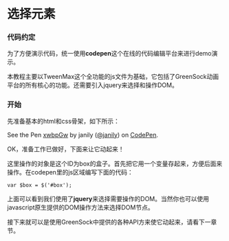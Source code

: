 # 选择元素

### 代码约定

为了方便演示代码，统一使用**codepen**这个在线的代码编辑平台来进行demo演示。

本教程主要以TweenMax这个全功能的js文件为基础，它包括了GreenSock动画平台的所有核心的功能。还需要引入jquery来选择和操作DOM。

### 开始

先准备基本的html和css骨架，如下所示：

<p data-height="300" data-theme-id="17491" data-slug-hash="xwbpGw" data-default-tab="result" data-user="janily" data-embed-version="2" data-pen-title="xwbpGw" class="codepen">See the Pen <a href="http://codepen.io/janily/pen/xwbpGw/">xwbpGw</a> by janily (<a href="http://codepen.io/janily">@janily</a>) on <a href="http://codepen.io">CodePen</a>.</p>
<script async src="https://production-assets.codepen.io/assets/embed/ei.js"></script>

OK，准备工作已做好，下面来让它动起来！

这里操作的对象是这个ID为box的盒子。首先把它用一个变量存起来，方便后面来操作。在codepen里的js区域编写下面的代码：

```
var $box = $('#box');
```

上面可以看到我们使用了**jquery**来选择需要操作的DOM。当然你也可以使用javascript原生提供的DOM操作方法来选择DOM节点。

接下来就可以是使用GreenSock中提供的各种API方来使它动起来，请看下一章节。




